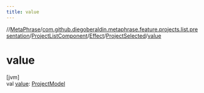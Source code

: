 ```yaml
---
title: value
---
```

//[MetaPhrase](../../../../../index.html)/[com.github.diegoberaldin.metaphrase.feature.projects.list.presentation](../../../index.html)/[ProjectListComponent](../../index.html)/[Effect](../index.html)/[ProjectSelected](index.html)/[value](value.html)



# value



[jvm]\
val [value](value.html): [ProjectModel](../../../../com.github.diegoberaldin.metaphrase.domain.project.data/-project-model/index.html)




